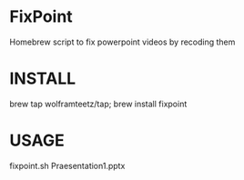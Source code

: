 # FixPoint
Homebrew script to fix powerpoint videos by recoding them

# INSTALL
brew tap wolframteetz/tap; brew install fixpoint

# USAGE
fixpoint.sh Praesentation1.pptx 
